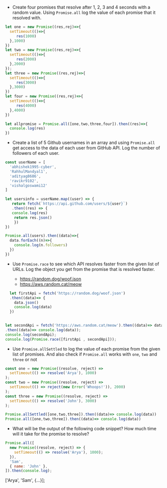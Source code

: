 - Create four promises that resolve after 1, 2, 3 and 4 seconds with a random value. Using `Promise.all` log the value of each promise that it resolved with.
```js
let one = new Promise((res,rej)=>{
  setTimeout(()=>{
     res(1000)
  },1000)
})
let two = new Promise((res,rej)=>{
  setTimeout(()=>{
     res(2000)
  },2000)
});
let three = new Promise((res,rej)=>{
  setTimeout(()=>{
     res(3000)
  },3000)
})
let four = new Promise((res,rej)=>{
  setTimeout(()=>{
     res(4000)
  },4000)
})

let allpromise = Promise.all([one,two,three,four]).then((res)=>{
  console.log(res)
})
```
- Create a list of 5 Github usernames in an array and using `Promise.all` get access to the data of each user from GitHub API. Log the number of followers of each user.
```js
const userName = [
  'abhishek1995-cyber',
  'RahhulMandyal1',
  'adityag8686',
  'ravikr9102',
  'vishalgoswami12'
]

let usersinfo = userName.map((user) => {
   return fetch(`https://api.github.com/users/${user}`)
   .then((res) => {
   console.log(res)
    return res.json()
    })
})

Promise.all(users).then((data)=>{
  data.forEach((n)=>{
    console.log(n.followers)
  })
})
```

- Use `Promise.race` to see which API resolves faster from the given list of URLs. Log the object you get from the promise that is resolved faster.

  - https://random.dog/woof.json
  - https://aws.random.cat/meow
```js
  let firstApi = fetch('https://random.dog/woof.json')
  .then((data)=> {
    data.json()
    console.log(data)
  })
  

let secondApi = fetch('https://aws.random.cat/meow').then((data)=> data.json())
.then((data)=> console.log(data));
console.log(secondApi);
console.log(Promise.race([firstApi , secondApi]));
  ```

- Use `Promise.allSettled` to log the value of each promise from the given list of promises. And also check if `Promise.all` works with `one`, `two` and `three` or not

```js
const one = new Promise((resolve, reject) =>
  setTimeout(() => resolve('Arya'), 1000)
);
const two = new Promise((resolve, reject) =>
  setTimeout(() => reject(new Error('Whoops!')), 2000)
);
const three = new Promise((resolve, reject) =>
  setTimeout(() => resolve('John'), 3000)
);

Promise.allSettled([one,two,three]).then((data)=> console.log(data))
Promise.all([one,two,three]).then((data)=> console.log(data))
```

- What will be the output of the following code snippet? How much time will it take for the promise to resolve?

```js
Promise.all([
  new Promise((resolve, reject) => {
    setTimeout(() => resolve('Arya'), 1000);
  }),
  'Sam',
  { name: 'John' },
]).then(console.log);
```

['Arya', 'Sam', {…}];

